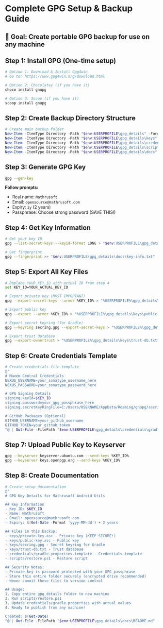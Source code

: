 # Complete GPG Setup & Backup Guide

## 🎯 Goal: Create portable GPG backup for use on any machine

## Step 1: Install GPG (One-time setup)
```bash
# Option 1: Download & Install Gpg4win
# Go to: https://www.gpg4win.org/download.html

# Option 2: Chocolatey (if you have it)
choco install gnupg

# Option 3: Scoop (if you have it) 
scoop install gnupg
```

## Step 2: Create Backup Directory Structure
```powershell
# Create main backup folder
New-Item -ItemType Directory -Path "$env:USERPROFILE\gpg_details" -Force
New-Item -ItemType Directory -Path "$env:USERPROFILE\gpg_details\keys" -Force
New-Item -ItemType Directory -Path "$env:USERPROFILE\gpg_details\credentials" -Force
New-Item -ItemType Directory -Path "$env:USERPROFILE\gpg_details\scripts" -Force
New-Item -ItemType Directory -Path "$env:USERPROFILE\gpg_details\docs" -Force
```

## Step 3: Generate GPG Key
```bash
gpg --gen-key
```
**Follow prompts:**
- Real name: `Mathrusoft`
- Email: `opensource@mathrusoft.com`
- Expiry: `2y` (2 years)
- Passphrase: Choose strong password (SAVE THIS!)

## Step 4: Get Key Information
```bash
# Get your key ID
gpg --list-secret-keys --keyid-format LONG > "$env:USERPROFILE\gpg_details\docs\key-info.txt"

# Get fingerprint
gpg --fingerprint >> "$env:USERPROFILE\gpg_details\docs\key-info.txt"
```

## Step 5: Export All Key Files
```bash
# Replace YOUR_KEY_ID with actual ID from step 4
set KEY_ID=YOUR_ACTUAL_KEY_ID

# Export private key (MOST IMPORTANT)
gpg --export-secret-keys --armor %KEY_ID% > "%USERPROFILE%\gpg_details\keys\private-key.asc"

# Export public key
gpg --export --armor %KEY_ID% > "%USERPROFILE%\gpg_details\keys\public-key.asc"

# Export secret keyring (for Gradle)
gpg --keyring secring.gpg --export-secret-keys > "%USERPROFILE%\gpg_details\keys\secring.gpg"

# Export trust database
gpg --export-ownertrust > "%USERPROFILE%\gpg_details\keys\trust-db.txt"
```

## Step 6: Create Credentials Template
```powershell
# Create credentials file template
@"
# Maven Central Credentials
NEXUS_USERNAME=your_sonatype_username_here
NEXUS_PASSWORD=your_sonatype_password_here

# GPG Signing Details  
signing.keyId=$KEY_ID
signing.password=your_gpg_passphrase_here
signing.secretKeyRingFile=C:/Users/USERNAME/AppData/Roaming/gnupg/secring.gpg

# GitHub Packages (Optional)
GITHUB_USERNAME=your_github_username
GITHUB_TOKEN=your_github_token
"@ | Out-File -FilePath "$env:USERPROFILE\gpg_details\credentials\gradle.properties.template" -Encoding UTF8
```

## Step 7: Upload Public Key to Keyserver
```bash
gpg --keyserver keyserver.ubuntu.com --send-keys %KEY_ID%
gpg --keyserver keys.openpgp.org --send-keys %KEY_ID%
```

## Step 8: Create Documentation
```powershell
# Create setup documentation
@"
# GPG Key Details for Mathrusoft Android Utils

## Key Information
- Key ID: $KEY_ID  
- Name: Mathrusoft
- Email: opensource@mathrusoft.com
- Expiry: $(Get-Date -Format 'yyyy-MM-dd') + 2 years

## Files in this backup:
- keys/private-key.asc - Private key (KEEP SECURE!)
- keys/public-key.asc - Public key
- keys/secring.gpg - Secret keyring for Gradle
- keys/trust-db.txt - Trust database
- credentials/gradle.properties.template - Credentials template
- scripts/restore.ps1 - Restore script

## Security Notes:
- Private key is password protected with your GPG passphrase
- Store this entire folder securely (encrypted drive recommended)
- Never commit these files to version control

## Usage:
1. Copy entire gpg_details folder to new machine
2. Run scripts/restore.ps1
3. Update credentials/gradle.properties with actual values
4. Ready to publish from any machine!

Created: $(Get-Date)
"@ | Out-File -FilePath "$env:USERPROFILE\gpg_details\docs\README.md" -Encoding UTF8
